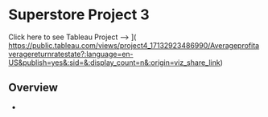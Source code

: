 # Superstore Project 3 

Click here to see Tableau Project --> ](
https://public.tableau.com/views/project4_17132923486990/Averageprofitaveragereturnratestate?:language=en-US&publish=yes&:sid=&:display_count=n&:origin=viz_share_link)

## Overview
*






